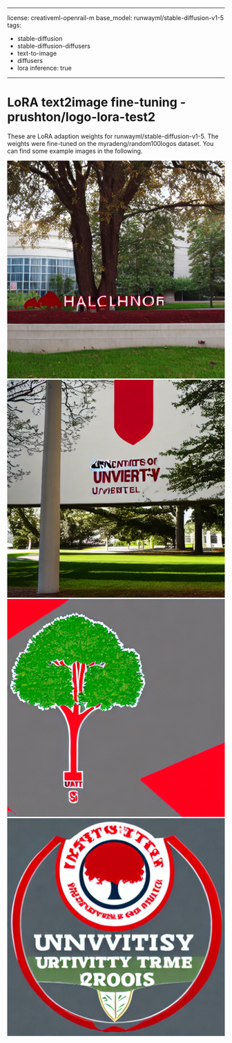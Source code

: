 
---
license: creativeml-openrail-m
base_model: runwayml/stable-diffusion-v1-5
tags:
- stable-diffusion
- stable-diffusion-diffusers
- text-to-image
- diffusers
- lora
inference: true
---
    
# LoRA text2image fine-tuning - prushton/logo-lora-test2
These are LoRA adaption weights for runwayml/stable-diffusion-v1-5. The weights were fine-tuned on the myradeng/random100logos dataset. You can find some example images in the following. 

![img_0](./image_0.png)
![img_1](./image_1.png)
![img_2](./image_2.png)
![img_3](./image_3.png)

